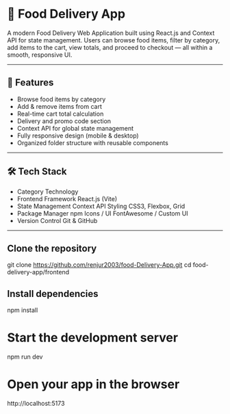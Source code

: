 # 🍔 Food Delivery App

A modern Food Delivery Web Application built using React.js and Context API for state management. 
Users can browse food items, filter by category, add items to the cart, view totals, and proceed to checkout — all within a smooth, responsive UI.

---

## 🚀 Features

- Browse food items by category
- Add & remove items from cart 
- Real-time cart total calculation 
- Delivery and promo code section 
- Context API for global state management 
- Fully responsive design (mobile & desktop) 
- Organized folder structure with reusable components
---

## 🛠️ Tech Stack

- Category Technology
- Frontend Framework React.js (Vite)
- State Management Context API Styling CSS3, Flexbox, Grid
- Package Manager npm Icons / UI FontAwesome / Custom UI
- Version Control Git & GitHub
---

## Clone the repository 
git clone https://github.com/renjur2003/food-Delivery-App.git cd food-delivery-app/frontend

## Install dependencies 
npm install 

# Start the development server 
npm run dev 

# Open your app in the browser 
 http://localhost:5173
 


